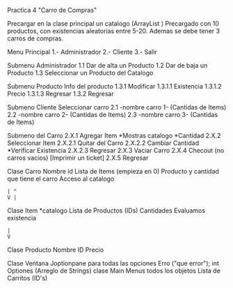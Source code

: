 Practica 4 "Carro de Compras"

Precargar en la clase principal un catalogo (ArrayList <Producto>) Precargado con 10 productos,
con existencias aleatorias entre 5-20.
Ademas se debe tener 3 carros de compras.

Menu Principal
	1.- Administrador
	2.- Cliente
	3.- Salir

Submenu Administrador
	1.1 Dar de alta un Producto
	1.2 Dar de baja un Producto
	1.3 Seleccionar un Producto del Catalogo

Submenu Producto
	Info del producto
	1.3.1 Modificar
		1.3.1.1 Existencia
		1.3.1.2 Precio
		1.3.1.3 Regresar
	1.3.2 Regresar
	
Submeno Cliente
	Seleccionar carro
		2.1 -nombre carro 1- (Cantidas de Items)
		2.2 -nombre carro 2- (Cantidas de Items)
		2.3 -nombre carro 3- (Cantidas de Items)
		
Submeno del Carro
	2.X.1 Agregar Item
		*Mostras catalogo
		*Cantidad
	2.X.2 Seleccionar Item
		2.X.2.1 Quitar del Carro
		2.X.2.2 Cambiar Cantidad
			*Verificar Existencia
		2.X.2.3 Regresar
	2.X.3 Vaciar Carro
	2.X.4 Checout (no carros vacios) [Imprimir un ticket]
	2.X.5 Regresar
	
	
	
Clase Carro
	Nombre
	id
	Lista de Items (empieza en 0)
		Producto y cantidad que tiene el carro
	Acceso al catalogo
	
	| ^
	V |
Clase Item
	*catalogo
	Lista de Productos (IDs)
	Cantidades 
	Evaluamos existencia
	
	|
	V
Clase Producto
	Nombre
	ID
	Precio
	
Clase Ventana
	Joptionpane para todas las opciones
	 Erro ("que error");
	 int Optiones (Arreglo de Strings)
clase Main
	Menus
	todos los objetos
	Lista de Carritos (ID's)
	